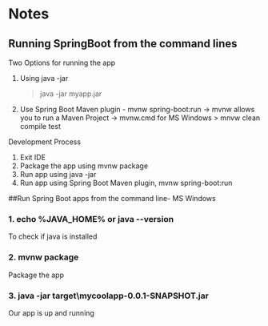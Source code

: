 # Notes 
## Running SpringBoot from the command lines

Two Options for running the app 
1. Using java -jar
   > java -jar myapp.jar
2. Use Spring Boot Maven plugin - mvnw spring-boot:run
   -> mvnw allows you to run a Maven Project
   -> mvnw.cmd for MS Windows
             > mnvw clean compile test
   
Development Process
1. Exit IDE
2. Package the app using mvnw package
3. Run app using java -jar
4. Run app using Spring Boot Maven plugin, mvnw spring-boot:run

##Run Spring Boot apps from the command line- MS Windows

### 1. echo %JAVA_HOME% or java --version
To check if java is installed

### 2. mvnw package
Package the app 

### 3. java -jar target\mycoolapp-0.0.1-SNAPSHOT.jar
Our app is up and running

   

